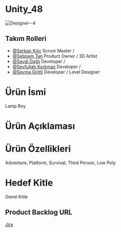 

# Unity_48                      
![Designer--4](https://github.com/Serkan-K/Unity_48/assets/125659165/98357c87-ffbe-484d-bbeb-060f61975047)

## Takım Rolleri

- [@Serkan Kılıç](https://www.) Scrum Master / 
- [@Şebnem Tan](https://www.) Product Owner / 3D Artist
- [@Seydi Dağlı](https://www.) Developer / 
- [@Seyfullah Korkmaz](https://www.) Developer / 
- [@Şeyma Giritli](https://www.) Developer / Level Designer


# Ürün İsmi
Lamp Boy

# Ürün Açıklaması




# Ürün Özellikleri

Adventure, Platform, Survival, Third Person, Low Poly


# Hedef Kitle
Genel Kitle

## Product Backlog URL
[Jira](https://unity-48.atlassian.net/jira/core/projects/U48/summary?atlOrigin=eyJpIjoiNzM0MTE5YTFhYThmNGI0ZmI1MmNiMWMyMWYxOWExYTAiLCJwIjoiaiJ9)
